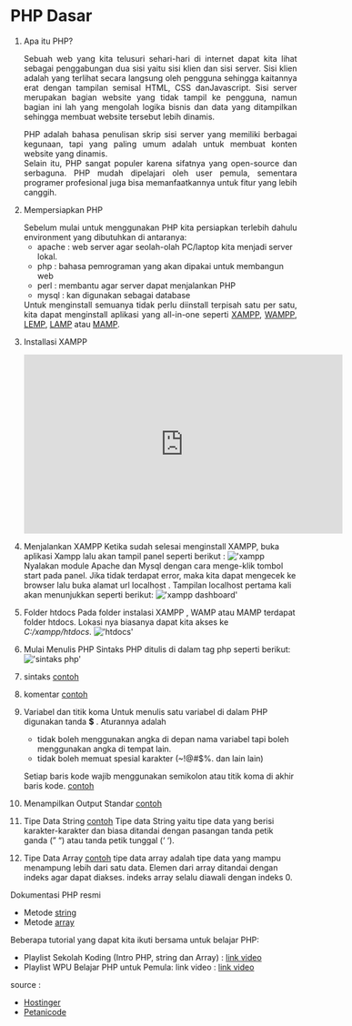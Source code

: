 # PHP Dasar

1. Apa itu PHP?
   <div style='text-align: justify'>
   Sebuah web yang kita telusuri sehari-hari di internet dapat kita lihat sebagai penggabungan dua sisi yaitu sisi klien dan sisi server. Sisi klien adalah yang terlihat secara langsung oleh pengguna sehingga kaitannya erat dengan tampilan semisal HTML, CSS danJavascript. Sisi server merupakan bagian website yang tidak tampil ke pengguna, namun bagian ini lah yang mengolah logika bisnis dan data yang ditampilkan sehingga membuat website tersebut lebih dinamis.

   PHP adalah bahasa penulisan skrip sisi server yang memiliki berbagai kegunaan, tapi yang paling umum adalah untuk membuat konten website yang dinamis.   
   Selain itu, PHP sangat populer karena sifatnya yang open-source dan serbaguna. PHP mudah dipelajari oleh user pemula, sementara programer profesional juga bisa memanfaatkannya untuk fitur yang lebih canggih.
   </div>
2. Mempersiapkan PHP
   <div style='text-align: justify'>
      Sebelum mulai untuk menggunakan PHP kita persiapkan terlebih dahulu environment yang dibutuhkan di antaranya:
   </div>

      * apache : web server agar seolah-olah PC/laptop kita menjadi server lokal.
      * php : bahasa pemrograman yang akan dipakai untuk membangun web
      * perl : membantu agar server dapat menjalankan PHP
      * mysql : kan digunakan sebagai database

   <div style='text-align: justify'>
   Untuk menginstall semuanya tidak perlu diinstall terpisah satu per satu, kita dapat menginstall aplikasi yang all-in-one seperti <a href='https://www.apachefriends.org/download.html'>XAMPP</a>, <a href='https://www.wampserver.com/en/#download-wrapper'>WAMPP</a>, <a href='https://www.digitalocean.com/community/tutorials/how-to-install-linux-nginx-mysql-php-lemp-stack-on-ubuntu-22-04'>LEMP</a>,  <a href='https://www.digitalocean.com/community/tutorials/how-to-install-linux-apache-mysql-php-lamp-stack-on-ubuntu-22-04'>LAMP</a> atau <a href='https://www.mamp.info/en/downloads/'>MAMP</a>.
   </div>

3. Installasi XAMPP
   <iframe width="560" height="315" src="https://www.youtube.com/embed/bSxf7Prh43I" title="YouTube video player" frameborder="0" allow="accelerometer; autoplay; clipboard-write; encrypted-media; gyroscope; picture-in-picture; web-share" allowfullscreen></iframe>
4. Menjalankan XAMPP
   Ketika sudah selesai menginstall XAMPP, buka aplikasi Xampp lalu akan tampil panel seperti berikut :
   !['xampp](https://lh3.googleusercontent.com/-zW57diGnmJ8/YWfq5Puc4wI/AAAAAAAAEiI/c-VEzmPEEz05eHVPhUyADgISh605aX-QACLcBGAsYHQ/w640-h387/image.png)
   Nyalakan module Apache dan Mysql dengan cara menge-klik tombol start pada panel. Jika tidak terdapat error, maka kita dapat mengecek ke browser lalu buka alamat url localhost . Tampilan localhost pertama kali akan menunjukkan seperti berikut:
   !['xampp dashboard'](https://kinsta.com/wp-content/uploads/2021/04/xampp-home-page.jpg)
5. Folder htdocs
   Pada folder instalasi XAMPP , WAMP atau MAMP terdapat folder htdocs. Lokasi nya biasanya dapat kita akses ke *C:/xampp/htdocs*.
   !['htdocs'](https://www.rumahweb.com/journal/wp-content/uploads/2022/12/folder-belajar.jpg)
6. Mulai Menulis PHP
   Sintaks PHP ditulis di dalam tag php seperti berikut:
   !['sintaks php'](https://kelasprogrammer.com/wp-content/uploads/2019/07/struktur-php.png)
7. sintaks [contoh](src/1-basic-php/1-sintaks.php)
8. komentar [contoh](src/1-basic-php/2-komentar.php)
9. Variabel dan titik koma
    Untuk menulis satu variabel di dalam PHP digunakan tanda **$** . Aturannya adalah
    - tidak boleh menggunakan angka di depan nama variabel tapi boleh menggunakan angka di tempat lain.
    - tidak boleh memuat spesial karakter (~!@#$%. dan lain lain)
    
    Setiap baris kode wajib menggunakan semikolon atau titik koma di akhir baris kode.
    [contoh](src/1-basic-php/3-variabel-dan-titik-koma.php)
10. Menampilkan Output Standar [contoh](src/1-basic-php/4-output-standar.php)
11. Tipe Data String [contoh](src/1-basic-php/5-string.php)
    Tipe data String yaitu tipe data yang berisi karakter-karakter dan biasa ditandai dengan pasangan tanda petik ganda (” “) atau tanda petik tunggal (‘ ‘).
12. Tipe Data Array [contoh](src/1-basic-php/6-array.php)
    tipe data array adalah tipe data yang mampu menampung lebih dari satu data. Elemen dari array ditandai dengan indeks agar dapat diakses. indeks array selalu diawali dengan indeks 0.

Dokumentasi PHP resmi
- Metode [string](https://www.php.net/manual/en/ref.strings.php)
- Metode [array](https://www.php.net/manual/en/ref.array.php)

Beberapa tutorial yang dapat kita ikuti bersama untuk belajar PHP:
- Playlist Sekolah Koding (Intro PHP, string dan Array) : <a href='https://www.youtube.com/playlist?list=PLdMopq3Lfhpdfgo91tsv3MfhXXbNLQBV3'>link video</a>
-  Playlist WPU Belajar PHP untuk Pemula: link video : <a href='https://www.youtube.com/playlist?list=PLFIM0718LjIUqXfmEIBE3-uzERZPh3vp6'>link video</a>

source :
- [Hostinger](https://www.hostinger.co.id/tutorial/apa-itu-php/)
- [Petanicode](https://www.petanikode.com/php-xampp-windows/)